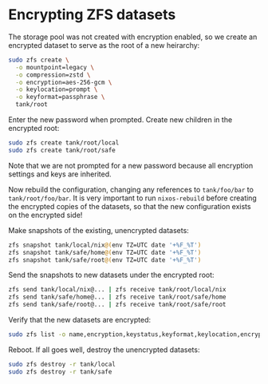 # Encrypting ZFS datasets

The storage pool was not created with encryption enabled, so we create an
encrypted dataset to serve as the root of a new heirarchy:

```.sh
sudo zfs create \
  -o mountpoint=legacy \
  -o compression=zstd \
  -o encryption=aes-256-gcm \
  -o keylocation=prompt \
  -o keyformat=passphrase \
  tank/root
```

Enter the new password when prompted.
Create new children in the encrypted root:

```.sh
sudo zfs create tank/root/local
sudo zfs create tank/root/safe
```

Note that we are not prompted for a new password because all encryption settings
and keys are inherited.

Now rebuild the configuration, changing any references to `tank/foo/bar` to
`tank/root/foo/bar`. It is very important to run `nixos-rebuild` before creating
the encrypted copies of the datasets, so that the new configuration exists on
the encrypted side!

Make snapshots of the existing, unencrypted datasets:

```.sh
zfs snapshot tank/local/nix@(env TZ=UTC date '+%F_%T')
zfs snapshot tank/safe/home@(env TZ=UTC date '+%F_%T')
zfs snapshot tank/safe/root@(env TZ=UTC date '+%F_%T')
```

Send the snapshots to new datasets under the encrypted root:

```.sh
zfs send tank/local/nix@... | zfs receive tank/root/local/nix
zfs send tank/safe/home@... | zfs receive tank/root/safe/home
zfs send tank/safe/root@... | zfs receive tank/root/safe/root
```

Verify that the new datasets are encrypted:

```.sh
sudo zfs list -o name,encryption,keystatus,keyformat,keylocation,encryptionroot,mountpoint,compression
```

Reboot. If all goes well, destroy the unencrypted datasets:

```.sh
sudo zfs destroy -r tank/local
sudo zfs destroy -r tank/safe
```
